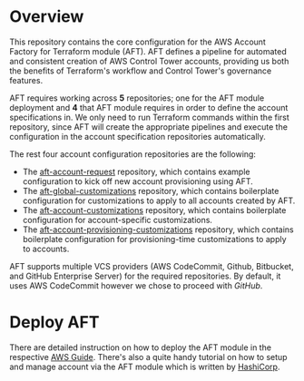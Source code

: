 # Overview

This repository contains the core configuration for the AWS Account Factory for Terraform module
(AFT). AFT defines a pipeline for automated and consistent creation of AWS Control Tower accounts,
providing us both the benefits of Terraform's workflow and Control Tower's governance features.

AFT requires working across **5** repositories; one for the AFT module deployment and **4** that
AFT module requires in order to define the account specifications in. We only need to run Terraform
commands within the first repository, since AFT will create the appropriate pipelines and execute
the configuration in the account specification repositories automatically.

The rest four account configuration repositories are the following:

- The [aft-account-request](https://github.com/skroutz/aft-account-request) repository, which
  contains example configuration to kick off new account provisioning using AFT.
- The [aft-global-customizations](https://github.com/skroutz/aft-global-customizations) repository,
  which contains boilerplate configuration for customizations to apply to all accounts created by
  AFT.
- The [aft-account-customizations](https://github.com/skroutz/aft-account-customizations)
  repository, which contains boilerplate configuration for account-specific customizations.
- The [aft-account-provisioning-customizations](https://github.com/skroutz/aft-account-provisioning-customizations)
  repository, which contains boilerplate configuration for provisioning-time customizations to
  apply to accounts.

AFT supports multiple VCS providers (AWS CodeCommit, Github, Bitbucket, and GitHub Enterprise
Server) for the required repositories. By default, it uses AWS CodeCommit however we chose to
proceed with *GitHub*.

# Deploy AFT

There are detailed instruction on how to deploy the AFT module in the respective [AWS
Guide](https://docs.aws.amazon.com/controltower/latest/userguide/taf-account-provisioning.html).
There's also a quite handy tutorial on how to setup and manage account via the AFT module which is
written by
[HashiCorp](https://learn.hashicorp.com/tutorials/terraform/aws-control-tower-aft?in=terraform/aws).
